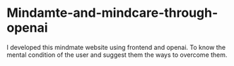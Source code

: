 # Mindamte-and-mindcare-through-openai
I developed this mindmate website using frontend and openai. To know the mental condition of the user and suggest them the ways to overcome them. 
